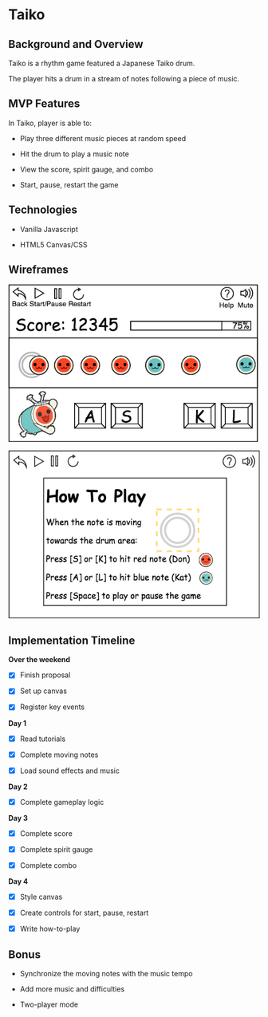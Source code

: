 # Taiko

## Background and Overview

Taiko is a rhythm game featured a Japanese Taiko drum.

The player hits a drum in a stream of notes following a piece of music.

## MVP Features

In Taiko, player is able to:

- Play three different music pieces at random speed

- Hit the drum to play a music note

- View the score, spirit gauge, and combo

- Start, pause, restart the game

## Technologies

- Vanilla Javascript

- HTML5 Canvas/CSS

## Wireframes

![Taiko](./wireframe.png)

![Taiko](./wireframe_2.png)

## Implementation Timeline

__Over the weekend__

- [x] Finish proposal

- [x] Set up canvas

- [x] Register key events

__Day 1__

- [x] Read tutorials

- [x] Complete moving notes

- [x] Load sound effects and music

__Day 2__

- [x] Complete gameplay logic

__Day 3__

- [x] Complete score

- [x] Complete spirit gauge

- [x] Complete combo

__Day 4__

- [x] Style canvas

- [x] Create controls for start, pause, restart

- [x] Write how-to-play

## Bonus

- Synchronize the moving notes with the music tempo

- Add more music and difficulties

- Two-player mode
